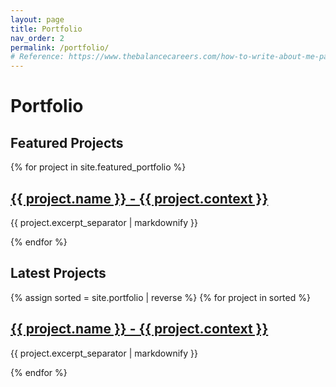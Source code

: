 ```yaml
---
layout: page
title: Portfolio
nav_order: 2
permalink: /portfolio/
# Reference: https://www.thebalancecareers.com/how-to-write-about-me-page-examples-4142367
---
```

# Portfolio

## Featured Projects
{% for project in site.featured_portfolio %}
  <h2>
    <a href="{{ project.url }}">
      {{ project.name }} - {{ project.context }}
    </a>
  </h2>
  <p>{{ project.excerpt_separator | markdownify }}</p>
{% endfor %}

## Latest Projects
{% assign sorted = site.portfolio | reverse %}
{% for project in sorted %}
  <h2>
    <a href="{{ project.url }}">
      {{ project.name }} - {{ project.context }}
    </a>
  </h2>
  <p>{{ project.excerpt_separator | markdownify }}</p>
{% endfor %}
